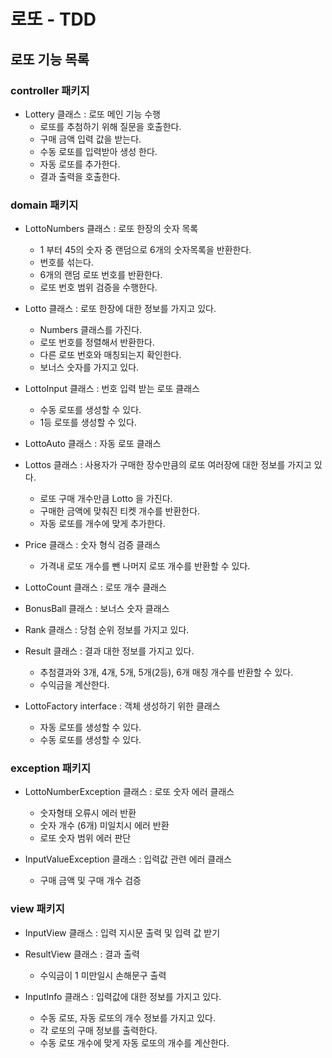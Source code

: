 # 로또 - TDD

## 로또 기능 목록

### controller 패키지


- Lottery 클래스 : 로또 메인 기능 수행
  - 로또를 추첨하기 위해 질문을 호출한다.
  - 구매 금액 입력 값을 받는다.
  - 수동 로또를 입력받아 생성 한다.
  - 자동 로또를 추가한다.
  - 결과 출력을 호출한다.


### domain 패키지

- LottoNumbers 클래스 : 로또 한장의 숫자 목록
  - 1 부터 45의 숫자 중 랜덤으로 6개의 숫자목록을 반환한다.
  - 번호를 섞는다.
  - 6개의 랜덤 로또 번호를 반환한다.
  - 로또 번호 범위 검증을 수행한다.
  

- Lotto 클래스 : 로또 한장에 대한 정보를 가지고 있다.
  - Numbers 클래스를 가진다.
  - 로또 번호를 정렬해서 반환한다.
  - 다른 로또 번호와 매칭되는지 확인한다.
  - 보너스 숫자를 가지고 있다.
  

- LottoInput 클래스 : 번호 입력 받는 로또 클래스
  - 수동 로또를 생성할 수 있다.
  - 1등 로또를 생성할 수 있다.

- LottoAuto 클래스 : 자동 로또 클래스


- Lottos 클래스 : 사용자가 구매한 장수만큼의 로또 여러장에 대한 정보를 가지고 있다.
  - 로또 구매 개수만큼 Lotto 을 가진다.
  - 구매한 금액에 맞춰진 티켓 개수를 반환한다.
  - 자동 로또를 개수에 맞게 추가한다.
  

- Price 클래스 : 숫자 형식 검증 클래스
  - 가격내 로또 개수를 뺀 나머지 로또 개수를 반환할 수 있다.


- LottoCount 클래스 : 로또 개수 클래스


- BonusBall 클래스 : 보너스 숫자 클래스


- Rank 클래스 : 당첨 순위 정보를 가지고 있다.


- Result 클래스 : 결과 대한 정보를 가지고 있다.
  - 추첨결과와 3개, 4개, 5개, 5개(2등), 6개 매칭 개수를 반환할 수 있다.
  - 수익금을 계산한다.


- LottoFactory interface : 객체 생성하기 위한 클래스
  - 자동 로또를 생성할 수 있다.
  - 수동 로또를 생성할 수 있다.


### exception 패키지

- LottoNumberException 클래스 : 로또 숫자 에러 클래스
  - 숫자형태 오류시 에러 반환
  - 숫자 개수 (6개) 미일치시 에러 반환
  - 로또 숫자 범위 에러 판단


- InputValueException 클래스 : 입력값 관련 에러 클래스
  - 구매 금액 및 구매 개수 검증
  


### view 패키지

- InputView 클래스 : 입력 지시문 출력 및 입력 값 받기


- ResultView 클래스 : 결과 출력
  - 수익금이 1 미만일시 손해문구 출력


- InputInfo 클래스 : 입력값에 대한 정보를 가지고 있다.
  - 수동 로또, 자동 로또의 개수 정보를 가지고 있다.
  - 각 로또의 구매 정보를 출력한다.
  - 수동 로또 개수에 맞게 자동 로또의 개수를 계산한다.
